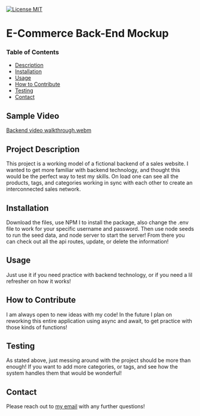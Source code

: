 [![License MIT](https://img.shields.io/badge/license-MIT-green)](https://choosealicense.com/licenses/mit/)

  # E-Commerce Back-End Mockup

  ### Table of Contents 
  - [Description](#project-description)
  - [Installation](#installation)
  - [Usage](#usage)
  - [How to Contribute](#how-to-contribute)
  - [Testing](#testing)
  - [Contact](#contact)

  ## Sample Video
  

[Backend video walkthrough.webm](https://github.com/Shadowasders/E-commerce-back-end-mockup/assets/99014955/a07fda29-27a9-482d-b3bd-3a8e9830ece9)


  ## Project Description
  This project is a working model of a fictional backend of a sales website. I wanted to get more familiar with backend technology, and thought this would be the perfect way to test my skills. On load one can see all the products, tags, and categories working in sync with each other to create an interconnected sales network.

  ## Installation
  Download the files, use NPM I to install the package, also change the .env file to work for your specific username and password. Then use node seeds to run the seed data, and node server to start the server! From there you can check out all the api routes, update, or delete the information!

  ## Usage
  Just use it if you need practice with backend technology, or if you need a lil refresher on how it works!

  ## How to Contribute
  I am always open to new ideas with my code! In the future I plan on reworking this entire application using async and await, to get practice with those kinds of functions!

  ## Testing
  As stated above, just messing around with the project should be more than enough! If you want to add more categories, or tags, and see how the system handles them that would be wonderful!

  ## Contact
  Please reach out to [my email](mailto:Aubreyasdersmckinney@gmail.com) with any further questions!
